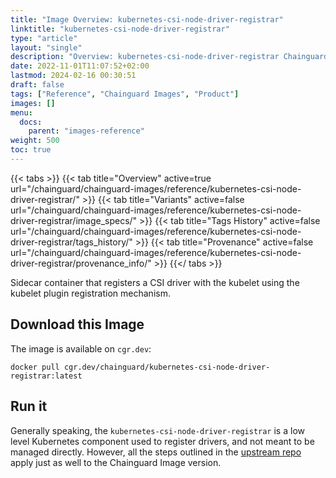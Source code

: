 ```yaml
---
title: "Image Overview: kubernetes-csi-node-driver-registrar"
linktitle: "kubernetes-csi-node-driver-registrar"
type: "article"
layout: "single"
description: "Overview: kubernetes-csi-node-driver-registrar Chainguard Image"
date: 2022-11-01T11:07:52+02:00
lastmod: 2024-02-16 00:30:51
draft: false
tags: ["Reference", "Chainguard Images", "Product"]
images: []
menu: 
  docs: 
    parent: "images-reference"
weight: 500
toc: true
---
```


{{< tabs >}}
{{< tab title="Overview" active=true url="/chainguard/chainguard-images/reference/kubernetes-csi-node-driver-registrar/" >}}
{{< tab title="Variants" active=false url="/chainguard/chainguard-images/reference/kubernetes-csi-node-driver-registrar/image_specs/" >}}
{{< tab title="Tags History" active=false url="/chainguard/chainguard-images/reference/kubernetes-csi-node-driver-registrar/tags_history/" >}}
{{< tab title="Provenance" active=false url="/chainguard/chainguard-images/reference/kubernetes-csi-node-driver-registrar/provenance_info/" >}}
{{</ tabs >}}



<!--overview:start-->
 Sidecar container that registers a CSI driver with the kubelet using the kubelet plugin registration mechanism. 
<!--overview:end-->

<!--getting:start-->
## Download this Image
The image is available on `cgr.dev`:

```
docker pull cgr.dev/chainguard/kubernetes-csi-node-driver-registrar:latest
```
<!--getting:end-->

<!--body:start-->
## Run it

Generally speaking, the `kubernetes-csi-node-driver-registrar` is a low level Kubernetes component used to register drivers, and not meant to be managed directly. However, all the steps outlined in the [upstream repo](https://github.com/kubernetes-csi/node-driver-registrar) apply just as well to the Chainguard Image version.
<!--body:end-->

